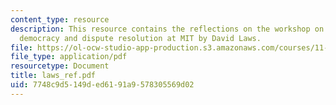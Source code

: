 ```yaml
---
content_type: resource
description: This resource contains the reflections on the workshop on deliberative
  democracy and dispute resolution at MIT by David Laws.
file: https://ol-ocw-studio-app-production.s3.amazonaws.com/courses/11-969-workshop-on-deliberative-democracy-and-dispute-resolution-summer-2005/7748c9d5149ded6191a9578305569d02_laws_ref.pdf
file_type: application/pdf
resourcetype: Document
title: laws_ref.pdf
uid: 7748c9d5-149d-ed61-91a9-578305569d02
---
```

